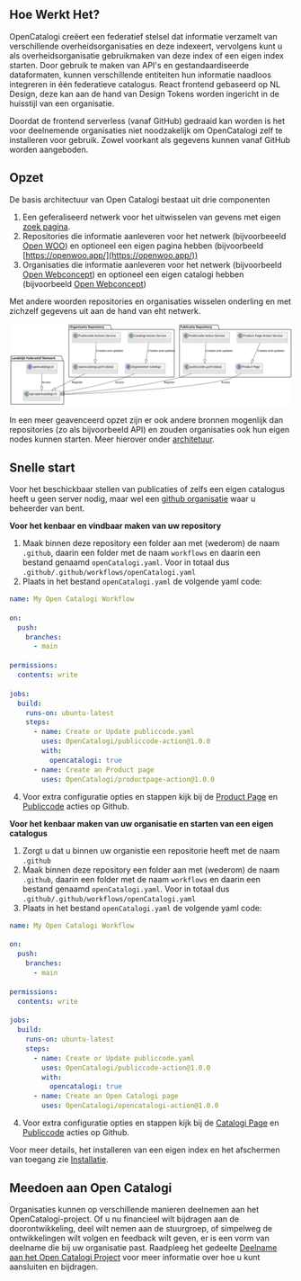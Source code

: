 ## Hoe Werkt Het?

OpenCatalogi creëert een federatief stelsel dat informatie verzamelt van verschillende overheidsorganisaties en deze indexeert, vervolgens kunt u als overheidsorganisatie gebruikmaken van deze index of een eigen index starten. Door gebruik te maken van API's en gestandaardiseerde dataformaten, kunnen verschillende entiteiten hun informatie naadloos integreren in één federatieve catalogus.
React frontend gebaseerd op NL Design, deze kan aan de hand van Design Tokens worden ingericht in de huisstijl van een organisatie.

Doordat de frontend serverless (vanaf GitHub) gedraaid kan worden is het voor deelnemende organisaties niet noodzakelijk om OpenCatalogi zelf te installeren voor gebruik. Zowel voorkant als gegevens kunnen vanaf GitHub worden aangeboden.

## Opzet
De basis architectuur van Open Catalogi bestaat uit drie componenten

1. Een geferaliseerd netwerk voor het uitwisselen van gevens met eigen [zoek pagina](https://opencatalogi.nl/).
2. Repositories die informatie aanleveren voor het netwerk (bijvoorbeeeld [Open WOO](https://github.com/ConductionNL/woo-website-template)) en optioneel een eigen pagina hebben (bijvoorbeeld [https://openwoo.app/](https://openwoo.app/))
3. Organisaties die informatie aanleveren voor het netwerk (bijvoorbeeld [Open Webconcept](https://github.com/OpenWebconcept)) en optioneel een eigen catalogi hebben (bijvoorbeeld [Open Webconcept](https://openwebconcept.github.io/.github/))

Met andere woorden repositories en organisaties wisselen onderling en met zichzelf gegevens uit aan de hand van eht netwerk.

![UML Diagram of OpenCatalogi](https://raw.githubusercontent.com/OpenCatalogi/.github/main/docs/handleidingen/architectuur_basic.svg "UML Diagram of OpenCatalogi")

In een meer geavenceerd opzet zijn er ook andere bronnen mogenlijk dan repositories (zo als bijvoorbeeld API) en zouden organisaties ook hun eigen nodes kunnen starten. Meer hierover onder [architetuur]().

## Snelle start
Voor het beschickbaar stellen van publicaties of zelfs een eigen catalogus heeft u geen server nodig, maar wel een [github organisatie]() waar u beheerder van bent.

**Voor het kenbaar en vindbaar maken van uw repository**
1. Maak binnen deze repository een folder aan met (wederom) de naam `.github`, daarin een folder met de naam `workflows` en daarin een bestand genaamd `openCatalogi.yaml`. Voor in totaal dus `.github/.github/workflows/openCatalogi.yaml`
3. Plaats in het bestand `openCatalogi.yaml` de volgende yaml code:
````yaml
name: My Open Catalogi Workflow

on:
  push:
    branches:
      - main

permissions:
  contents: write

jobs:
  build:
    runs-on: ubuntu-latest
    steps:              
      - name: Create or Update publiccode.yaml
        uses: OpenCatalogi/publiccode-action@1.0.0
        with:
          opencatalogi: true
      - name: Create an Product page
        uses: OpenCatalogi/productpage-action@1.0.0
````
4. Voor extra configuratie opties en stappen kijk bij de [Product Page](https://github.com/marketplace/actions/create-an-product-page) en [Publiccode](https://github.com/marketplace/actions/create-or-update-publiccode-yaml) acties op Github.


**Voor het kenbaar maken van uw organisatie en starten van een eigen catalogus**
1. Zorgt u dat u binnen uw organistie een repositorie heeft met de naam `.github`
2. Maak binnen deze repository een folder aan met (wederom) de naam `.github`, daarin een folder met de naam `workflows` en daarin een bestand genaamd `openCatalogi.yaml`. Voor in totaal dus `.github/.github/workflows/openCatalogi.yaml`
3. Plaats in het bestand `openCatalogi.yaml` de volgende yaml code:
````yaml
name: My Open Catalogi Workflow

on:
  push:
    branches:
      - main

permissions:
  contents: write

jobs:
  build:
    runs-on: ubuntu-latest
    steps:              
      - name: Create or Update publiccode.yaml
        uses: OpenCatalogi/publiccode-action@1.0.0
        with:
          opencatalogi: true
      - name: Create an Open Catalogi page
        uses: OpenCatalogi/opencatalogi-action@1.0.0
````
4. Voor extra configuratie opties en stappen kijk bij de [Catalogi Page](https://github.com/marketplace/actions/create-an-open-catalogi-page) en [Publiccode](https://github.com/marketplace/actions/create-or-update-publiccode-yaml) acties op Github.

Voor meer details, het installeren van een eigen index en het afschermen van toegang zie [Installatie](https://documentatie.opencatalogi.nl/pages/Handleidingen/Installatie).


## Meedoen aan Open Catalogi

Organisaties kunnen op verschillende manieren deelnemen aan het OpenCatalogi-project. Of u nu financieel wilt bijdragen aan de doorontwikkeling, deel wilt nemen aan de stuurgroep, of simpelweg de ontwikkelingen wilt volgen en feedback wilt geven, er is een vorm van deelname die bij uw organisatie past. Raadpleeg het gedeelte <a href="https://documentatie.opencatalogi.nl/pages/Handleidingen/Deelnemen">Deelname aan het Open Catalogi Project</a>
 voor meer informatie over hoe u kunt aansluiten en bijdragen.
